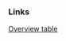 ### Links
[Overview table](https://cdn.rawgit.com/peidevs/OpenDataBookClub/master/data/muni/stratford/general/ST_001_2015_Program_Enrollment/viz/Overview.html)
